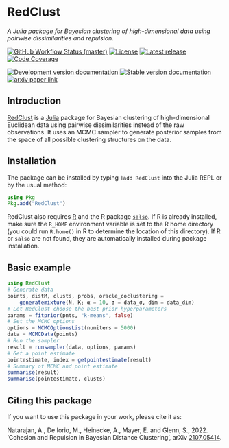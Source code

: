 # RedClust
*A Julia package for Bayesian clustering of high-dimensional data using pairwise dissimilarities and repulsion.*

[![GitHub Workflow Status (master)][github-CI-img]][github-CI-url]
[![License][license-img]][license-url]
[![Latest release][release-img]][release-url]
[![Code Coverage][codecov-img]][codecov-url]

[![Development version documentation][docs-dev-img]][docs-dev-url]
[![Stable version documentation][docs-stable-img]][docs-stable-url]
[![arxiv paper link][arxiv-img]][arxiv-url]

## Introduction

[RedClust](https://github.com/abhinavnatarajan/RedClust.jl) is a [Julia](https://julialang.org/) package for Bayesian clustering of high-dimensional Euclidean data using pairwise dissimilarities instead of the raw observations. It uses an MCMC sampler to generate posterior samples from the space of all possible clustering structures on the data. 

## Installation
The package can be installed by typing `]add RedClust` into the Julia REPL or by the usual method:
```julia
using Pkg
Pkg.add("RedClust")
```
RedClust also requires [R](https://www.r-project.org/) and the R package [`salso`](https://CRAN.R-project.org/package=salso). If R is already installed, make sure the `R_HOME` environment variable is set to the R home directory (you could run `R.home()` in R to determine the location of this directory). If R or `salso` are not found, they are automatically installed during package installation.   

## Basic example
```julia
using RedClust
# Generate data
points, distM, clusts, probs, oracle_coclustering = 
	generatemixture(N, K; α = 10, σ = data_σ, dim = data_dim)
# Let RedClust choose the best prior hyperparameters
params = fitprior(pnts, "k-means", false)
# Set the MCMC options
options = MCMCOptionsList(numiters = 5000)
data = MCMCData(points)
# Run the sampler
result = runsampler(data, options, params)
# Get a point estimate 
pointestimate, index = getpointestimate(result)
# Summary of MCMC and point estimate
summarise(result)
summarise(pointestimate, clusts)
```

## Citing this package
If you want to use this package in your work, please cite it as:

Natarajan, A., De Iorio, M., Heinecke, A., Mayer, E. and Glenn, S., 2022. ‘Cohesion and Repulsion in Bayesian Distance Clustering’, arXiv [2107.05414](https://arxiv.org/abs/2107.05414).

[github-CI-img]: https://img.shields.io/github/workflow/status/abhinavnatarajan/RedClust.jl/CI?label=CI&logo=github
[github-CI-url]: https://github.com/abhinavnatarajan/RedClust.jl/actions/workflows/CI.yml

[codecov-img]: https://img.shields.io/codecov/c/github/abhinavnatarajan/RedClust.jl?logo=codecov
[codecov-url]: https://app.codecov.io/gh/abhinavnatarajan/RedClust.jl/

[release-img]: https://img.shields.io/github/v/release/abhinavnatarajan/RedClust.jl?display_name=tag&logo=SemVer&sort=semver
[release-url]: https://github.com/abhinavnatarajan/RedClust.jl/releases

[license-img]: https://img.shields.io/github/license/abhinavnatarajan/RedClust.jl?style=flat
[license-url]: https://github.com/abhinavnatarajan/RedClust.jl/blob/master/LICENSE

[docs-dev-img]: https://img.shields.io/badge/docs-dev-blue?style=flat
[docs-dev-url]: https://abhinavnatarajan.github.io/RedClust.jl/dev/

[docs-stable-img]: https://img.shields.io/badge/docs-stable-blue?style=flat
[docs-stable-url]: https://abhinavnatarajan.github.io/RedClust.jl/stable/

[arxiv-img]: https://img.shields.io/badge/arxiv-2107.05414-red
[arxiv-url]: https://arxiv.org/abs/2107.05414